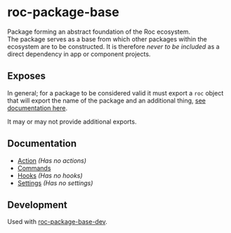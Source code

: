 # roc-package-base
Package forming an abstract foundation of the Roc ecosystem.  
The package serves as a base from which other packages within the ecosystem are to be constructed. It is therefore _never to be included_ as a direct dependency in app or component projects.  

## Exposes
In general; for a package to be considered valid it must export a `roc` object that will export the name of the package and an additional thing, [see documentation here](https://github.com/rocjs/roc/blob/master/docs/Extensions.md#general-structure).

It may or may not provide additional exports.

## Documentation
- [Action](/packages/roc-package-base/docs/Actions.md) _(Has no actions)_
- [Commands](/packages/roc-package-base/docs/Commands.md)
- [Hooks](/packages/roc-package-base/docs/Hooks.md) _(Has no hooks)_
- [Settings](/packages/roc-package-base/docs/Settings.md) _(Has no settings)_

## Development
Used with [roc-package-base-dev](/packages/roc-package-base-dev).

